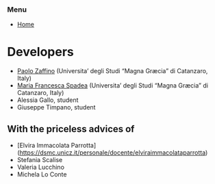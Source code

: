 ### Menu

* [Home](https://pzaffino.github.io/CellService/index)

# Developers

* [Paolo Zaffino](http://dmsc.unicz.it/personale/docente/paolozaffino) (Universita’ degli Studi “Magna Græcia” di Catanzaro, Italy)
* [Maria Francesca Spadea](http://dmsc.unicz.it/personale/docente/mariafrancescaspadea) (Universita’ degli Studi “Magna Græcia” di Catanzaro, Italy)
* Alessia Gallo, student
* Giuseppe Timpano, student

## With the priceless advices of

* [Elvira Immacolata Parrotta] (https://dsmc.unicz.it/personale/docente/elviraimmacolataparrotta)
* Stefania Scalise
* Valeria Lucchino
* Michela Lo Conte
